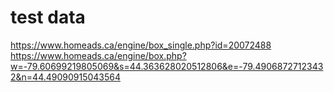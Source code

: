 # test data

https://www.homeads.ca/engine/box_single.php?id=20072488
https://www.homeads.ca/engine/box.php?w=-79.60699219805069&s=44.363628020512806&e=-79.49068727123432&n=44.49090915043564